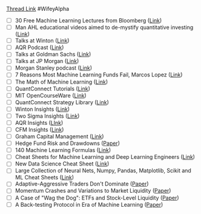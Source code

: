 
[Thread Link](https://twitter.com/wifeyalpha/status/1482455163965165573?s=21)
#WifeyAlpha 

- [ ] 30 Free Machine Learning Lectures from Bloomberg ([Link](https://bloomberg.github.io/foml/#home))
- [ ] Man AHL educational videos aimed to de-mystify quantitative investing ([Link](https://www.man.com/maninstitute/ahl-explains))
- [ ] Talks at Winton ([Link](https://www.winton.com/talks-at-winton))
- [ ] AQR Podcast ([Link](https://www.aqr.com/Insights/Podcasts))
- [ ] Talks at Goldman Sachs ([Link](https://www.goldmansachs.com/insights/series/talks-at-gs/))
- [ ] Talks at JP Morgan ([Link](https://am.jpmorgan.com/us/en/asset-management/adv/media/lets-talk/))
- [ ] Morgan Stanley podcast ([Link](https://www.morganstanley.com/ideas/thoughts-on-the-market))
- [ ] 7 Reasons Most Machine Learning Funds Fail, Marcos Lopez ([Link](https://www.youtube.com/watch?v=BRUlSm4gdQ4))
- [ ] The Math of Machine Learning ([Link](https://www.datasciencecentral.com/tutorial-the-math-of-machine-learning-berkeley-university/))
- [ ] QuantConnect Tutorials ([Link](https://www.quantconnect.com/tutorials/tutorial-series/introduction))
- [ ] MIT OpenCourseWare ([Link](https://www.youtube.com/c/mitocw))
- [ ] QuantConnect Strategy Library ([Link](https://www.quantconnect.com/tutorials/strategy-library/strategy-library))
- [ ] Winton Insights ([Link](https://www.winton.com/insights))
- [ ] Two Sigma Insights ([Link](https://www.twosigma.com/insights/))
- [ ] AQR Insights ([LInk](https://www.aqr.com/Insights/Research))
- [ ] CFM Insights ([Link](https://www.cfm.fr/insights/))
- [ ] Graham Capital Management ([Link](https://www.grahamcapital.com/))
- [ ] Hedge Fund Risk and Drawdowns ([Paper](https://papers.ssrn.com/sol3/papers.cfm?abstract_id=3783426))
- [ ] 140 Machine Learning Formulas ([Link](https://www.datasciencecentral.com/140-machine-learning-formulas/))
- [ ] Cheat Sheets for Machine Learning and Deep Learning Engineers ([Link](https://startupsventurecapital.com/essential-cheat-sheets-for-machine-learning-and-deep-learning-researchers-efb6a8ebd2e5))
- [ ] New Data Science Cheat Sheet ([Link](https://www.datasciencecentral.com/new-data-science-cheat-sheet/))
- [ ] Large Collection of Neural Nets, Numpy, Pandas, Matplotlib, Scikit and ML Cheat Sheets ([Link](https://www.datasciencecentral.com/large-collection-of-neural-networks-ml-numpy-pandas-matplotlib-sc/))
- [ ] Adaptive-Aggressive Traders Don't Dominate ([Paper](https://arxiv.org/abs/1910.09947))
- [ ] Momentum Crashes and Variations to Market Liquidity ([Paper](https://papers.ssrn.com/sol3/papers.cfm?abstract_id=3314095))
- [ ] A Case of "Wag the Dog": ETFs and Stock-Level Liquidity ([Paper](https://pages.marketintelligence.spglobal.com/rs/565-BDO-100/images/MI-Research-QR-ETF-Flow-180717.pdf?mkt_tok=eyJpIjoiTkRRM09XSXpPVEEyWlRkayIsInQiOiIxWURuZHV1Wm1LOXZTRnc0T3htU0VkbVY5Q1JRbnNVVVFHekNOQjJKMzZcL1BEZ25KM25FM2R0ZGZDSFFpNXBcL0d1RWViT3E1NzVXVUhvUmNteXMyXC8yQmQxUzlaekhuM0VrSE1ONk56ZzFwRE8yaUV0aytMNzVNYUdLQXhUMXVIbyJ9))
- [ ] A Back-testing Protocol in Era of Machine Learning ([Paper](https://pages.marketintelligence.spglobal.com/rs/565-BDO-100/images/MI-Research-QR-ETF-Flow-180717.pdf?mkt_tok=eyJpIjoiTkRRM09XSXpPVEEyWlRkayIsInQiOiIxWURuZHV1Wm1LOXZTRnc0T3htU0VkbVY5Q1JRbnNVVVFHekNOQjJKMzZcL1BEZ25KM25FM2R0ZGZDSFFpNXBcL0d1RWViT3E1NzVXVUhvUmNteXMyXC8yQmQxUzlaekhuM0VrSE1ONk56ZzFwRE8yaUV0aytMNzVNYUdLQXhUMXVIbyJ9))